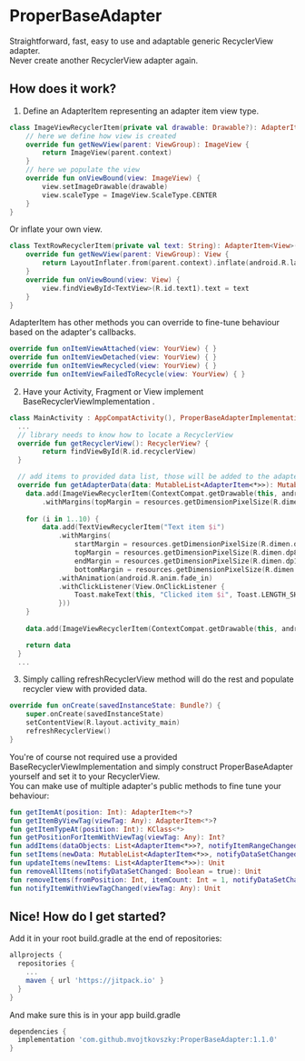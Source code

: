 # ProperBaseAdapter
Straightforward, fast, easy to use and adaptable generic RecyclerView adapter.\
Never create another RecyclerView adapter again.

## How does it work?
1. Define an AdapterItem representing an adapter item view type.
``` kotlin
class ImageViewRecyclerItem(private val drawable: Drawable?): AdapterItem<ImageView>() {
    // here we define how view is created
    override fun getNewView(parent: ViewGroup): ImageView {
        return ImageView(parent.context)
    }
    // here we populate the view
    override fun onViewBound(view: ImageView) {
        view.setImageDrawable(drawable)
        view.scaleType = ImageView.ScaleType.CENTER
    }
}
```

Or inflate your own view.
``` kotlin
class TextRowRecyclerItem(private val text: String): AdapterItem<View>() {
    override fun getNewView(parent: ViewGroup): View {
        return LayoutInflater.from(parent.context).inflate(android.R.layout.activity_list_item, parent, false)
    }
    override fun onViewBound(view: View) {
        view.findViewById<TextView>(R.id.text1).text = text
    }
}
```

AdapterItem has other methods you can override to fine-tune behaviour based on the adapter's callbacks.
``` kotlin
override fun onItemViewAttached(view: YourView) { }
override fun onItemViewDetached(view: YourView) { }
override fun onItemViewRecycled(view: YourView) { }
override fun onItemViewFailedToRecycle(view: YourView) { }
```

2. Have your Activity, Fragment or View implement BaseRecyclerViewImplementation .
``` kotlin
class MainActivity : AppCompatActivity(), ProperBaseAdapterImplementation {
  ...
  // library needs to know how to locate a RecyclerView
  override fun getRecyclerView(): RecyclerView? {
        return findViewById(R.id.recyclerView)
  }

  // add items to provided data list, those will be added to the adapter.
  override fun getAdapterData(data: MutableList<AdapterItem<*>>): MutableList<AdapterItem<*>> {
    data.add(ImageViewRecyclerItem(ContextCompat.getDrawable(this, android.R.drawable.btn_radio))
        .withMargins(topMargin = resources.getDimensionPixelSize(R.dimen.dp16))
                
    for (i in 1..10) {
        data.add(TextViewRecyclerItem("Text item $i")
            .withMargins(
                startMargin = resources.getDimensionPixelSize(R.dimen.dp16),
                topMargin = resources.getDimensionPixelSize(R.dimen.dp8),
                endMargin = resources.getDimensionPixelSize(R.dimen.dp16),
                bottomMargin = resources.getDimensionPixelSize(R.dimen.dp8))
            .withAnimation(android.R.anim.fade_in)
            .withClickListener(View.OnClickListener {
                Toast.makeText(this, "Clicked item $i", Toast.LENGTH_SHORT).show()
            }))
    }
    
    data.add(ImageViewRecyclerItem(ContextCompat.getDrawable(this, android.R.drawable.ic_btn_speak_now)))

    return data
  }
  ...
```

3. Simply calling refreshRecyclerView method will do the rest and populate recycler view with provided data.
``` kotlin
override fun onCreate(savedInstanceState: Bundle?) {
    super.onCreate(savedInstanceState)
    setContentView(R.layout.activity_main)
    refreshRecyclerView()
}
```

You're of course not required use a provided BaseRecyclerViewImplementation and simply construct ProperBaseAdapter yourself and set it to your RecyclerView.\
You can make use of multiple adapter's public methods to fine tune your behaviour:
``` kotlin
fun getItemAt(position: Int): AdapterItem<*>?
fun getItemByViewTag(viewTag: Any): AdapterItem<*>?
fun getItemTypeAt(position: Int): KClass<*>
fun getPositionForItemWithViewTag(viewTag: Any): Int?
fun addItems(dataObjects: List<AdapterItem<*>>?, notifyItemRangeChanged: Boolean = true)
fun setItems(newData: MutableList<AdapterItem<*>>, notifyDataSetChanged: Boolean = true): Unit
fun updateItems(newItems: List<AdapterItem<*>>): Unit
fun removeAllItems(notifyDataSetChanged: Boolean = true): Unit
fun removeItems(fromPosition: Int, itemCount: Int = 1, notifyDataSetChanged: Boolean = true): Unit
fun notifyItemWithViewTagChanged(viewTag: Any): Unit
```


## Nice! How do I get started?
Add it in your root build.gradle at the end of repositories:
``` gradle
allprojects {
  repositories {
    ...
    maven { url 'https://jitpack.io' }
  }
}
```

And make sure this is in your app build.gradle
``` gradle
dependencies {
  implementation 'com.github.mvojtkovszky:ProperBaseAdapter:1.1.0'
}
```
